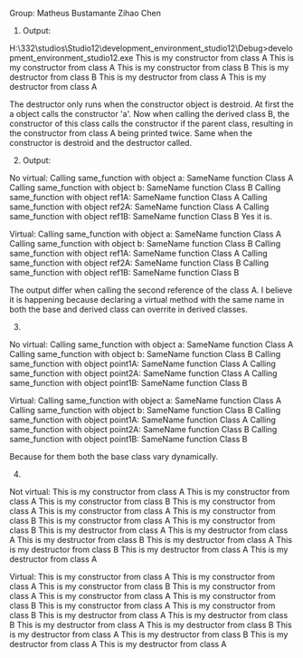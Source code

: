 Group: Matheus Bustamante
	   Zihao Chen

1. Output:

H:\332\studios\Studio12\development_environment_studio12\Debug>development_environment_studio12.exe
This is my constructor from class A
This is my constructor from class A
This is my constructor from class B
This is my destructor from class B
This is my destructor from class A
This is my destructor from class A

The destructor only runs when the constructor object is destroid. At first the a object calls the constructor 'a'.
Now when calling the derived class B, the constructor of this class calls the constructor if the parent class, resulting in 
the constructor from class A being printed twice. Same when the constructor is destroid and the destructor called.

2. Output:

No virtual:
Calling same_function with object a:
SameName function Class A
Calling same_function with object b:
SameName function Class B
Calling same_function with object ref1A:
SameName function Class A
Calling same_function with object ref2A:
SameName function Class A
Calling same_function with object ref1B:
SameName function Class B
Yes it is.

Virtual:
Calling same_function with object a:
SameName function Class A
Calling same_function with object b:
SameName function Class B
Calling same_function with object ref1A:
SameName function Class A
Calling same_function with object ref2A:
SameName function Class B
Calling same_function with object ref1B:
SameName function Class B

The output differ when calling the second reference of the class A. 
I believe it is happening because declaring a virtual method with the
same name in both the base and derived class can overrite in derived classes.

3. 
No virtual:
Calling same_function with object a:
SameName function Class A
Calling same_function with object b:
SameName function Class B
Calling same_function with object point1A:
SameName function Class A
Calling same_function with object point2A:
SameName function Class A
Calling same_function with object point1B:
SameName function Class B

Virtual:
Calling same_function with object a:
SameName function Class A
Calling same_function with object b:
SameName function Class B
Calling same_function with object point1A:
SameName function Class A
Calling same_function with object point2A:
SameName function Class B
Calling same_function with object point1B:
SameName function Class B

Because for them both the base class vary dynamically.

4. 
Not virtual:
This is my constructor from class A
This is my constructor from class A
This is my constructor from class B
This is my constructor from class A
This is my constructor from class A
This is my constructor from class B
This is my constructor from class A
This is my constructor from class B
This is my destructor from class A
This is my destructor from class A
This is my destructor from class B
This is my destructor from class A
This is my destructor from class B
This is my destructor from class A
This is my destructor from class A

Virtual:
This is my constructor from class A
This is my constructor from class A
This is my constructor from class B
This is my constructor from class A
This is my constructor from class A
This is my constructor from class B
This is my constructor from class A
This is my constructor from class B
This is my destructor from class A
This is my destructor from class B
This is my destructor from class A
This is my destructor from class B
This is my destructor from class A
This is my destructor from class B
This is my destructor from class A
This is my destructor from class A

